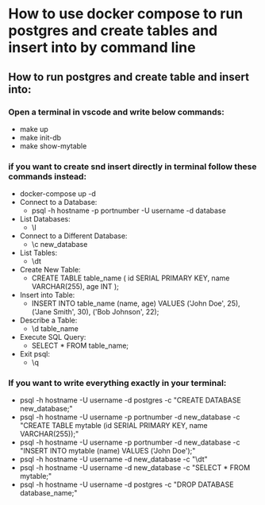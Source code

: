 # How to use docker compose to run postgres and create tables and insert into by command line

## How to run postgres and create table and insert into:
### Open a terminal in vscode and write below commands:
- make up
- make init-db
- make show-mytable

### if you want to create snd insert directly in terminal follow these commands instead:
- docker-compose up -d
- Connect to a Database:
    - psql -h hostname -p portnumber -U username -d database
- List Databases:
    - \l
- Connect to a Different Database:
    - \c new_database
- List Tables:
    - \dt
- Create New Table: 
    - CREATE TABLE table_name ( id SERIAL PRIMARY KEY, name VARCHAR(255), age INT );
- Insert into Table:
    - INSERT INTO table_name (name, age) VALUES ('John Doe', 25), ('Jane Smith', 30), ('Bob Johnson', 22);
- Describe a Table:
    - \d table_name
- Execute SQL Query:
    - SELECT * FROM table_name;
- Exit psql:
    - \q

### If you want to write everything exactly in your terminal:
- psql -h hostname -U username -d postgres -c "CREATE DATABASE new_database;"
- psql -h hostname -U username -p portnumber -d new_database -c "CREATE TABLE mytable (id SERIAL PRIMARY KEY, name VARCHAR(255));"
- psql -h hostname -U username -p portnumber -d new_database -c "INSERT INTO mytable (name) VALUES ('John Doe');"
- psql -h hostname -U username -d new_database -c "\dt"
- psql -h hostname -U username -d new_database -c "SELECT * FROM mytable;"
- psql -h hostname -U username -d postgres -c "DROP DATABASE database_name;"
